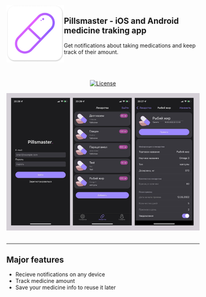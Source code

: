<img src=".github/Pill_icon.png" width="150" alt="App icon" align="left"/> 

<div>
<h2>Pillsmaster - iOS and Android medicine traking app</h2>
<p>Get notifications about taking medications and keep track of their amount.</p>
<br/>

</div>
<div align="center">
<br/>
<br/>

<a href="./LICENSE.TXT">
    <img alt="License" src="https://img.shields.io/badge/License-MIT-purple.svg"> 
</a>
</img>
<br/>
<br/>
<img src=".github/Screenshot.PNG" width=800 alt="Screenshot"/>
</div>
<br/>
<hr>

## Major features

- Recieve notifications on any device
- Track medicine amount
- Save your medicine info to reuse it later
